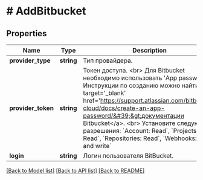 # # AddBitbucket

## Properties

Name | Type | Description | Notes
------------ | ------------- | ------------- | -------------
**provider_type** | **string** | Тип провайдера. |
**provider_token** | **string** | Токен доступа. &lt;br&gt; Для Bitbucket необходимо использовать &#39;App password&#39;. Инструкции по созданию можно найти в &lt;a target&#x3D;&#39;_blank&#39; href&#x3D;&#39;https://support.atlassian.com/bitbucket-cloud/docs/create-an-app-password/&#39;&gt;документации Bitbucket&lt;/a&gt;. &lt;br&gt; Установите следующие разрешения: &#x60;Account: Read&#x60;, &#x60;Projects: Read&#x60;, &#x60;Repositories: Read&#x60;, &#x60;Webhooks: Read and write&#x60; |
**login** | **string** | Логин пользователя BitBucket. |

[[Back to Model list]](../../README.md#models) [[Back to API list]](../../README.md#endpoints) [[Back to README]](../../README.md)
